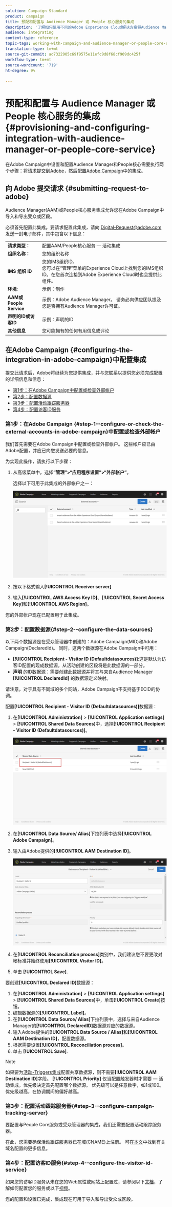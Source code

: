 ```yaml
---
solution: Campaign Standard
product: campaign
title: 预配和配置与 Audience Manager 或 People 核心服务的集成
description: '了解如何使用不同的Adobe Experience Cloud解决方案将Audience Manager/人员核心服务集成配置为开始共享受众或细分。 '
audience: integrating
content-type: reference
topic-tags: working-with-campaign-and-audience-manager-or-people-core-service
translation-type: tm+mt
source-git-commit: ad7322905c69f9575e11efc9d8f68cf909dc425f
workflow-type: tm+mt
source-wordcount: '719'
ht-degree: 9%

---
```



# 预配和配置与 Audience Manager 或 People 核心服务的集成{#provisioning-and-configuring-integration-with-audience-manager-or-people-core-service}

在Adobe Campaign中设置和配置Audience Manager和People核心需要执行两个步骤：[将请求提交到Adobe](#submitting-request-to-adobe)，然后[配置Adobe Campaign](#configuring-the-integration-in-adobe-campaign)中的集成。

## 向 Adobe 提交请求 {#submitting-request-to-adobe}

Audience Manager(AAM)或People核心服务集成允许您在Adobe Campaign中导入和导出受众或区段。

必须首先配置此集成。要请求配置此集成，请向 [Digital-Request@adobe.com](mailto:Digital-Request@adobe.com) 发送一封电子邮件，其中包含以下信息：

<table> 
 <tbody> 
  <tr> 
   <td> <strong>请求类型：</strong><br /> </td> 
   <td> 配置AAM/People核心服务 — 活动集成 </td> 
  </tr> 
  <tr> 
   <td> <strong>组织名称：</strong><br /> </td> 
   <td> 您的组织名称 </td> 
  </tr> 
  <tr> 
   <td> <strong>IMS 组织 ID</strong><br /> </td> 
   <td> 您的IMS组织ID。 <br> 您可以在“管理”菜单的Experience Cloud上找到您的IMS组织ID。在您首次连接到Adobe Experience Cloud时也会提供此组件。 </td> 
  </tr> 
  <tr> 
   <td> <strong>环境:</strong><br /> </td> 
   <td> 示例：制作 </td> 
  </tr> 
  <tr> 
   <td> <strong>AAM或People Service</strong><br /> </td> 
   <td> 示例：Adobe Audience Manager。 请务必向供应团队提及您是否拥有Audience Manager许可证。</td> 
  </tr> 
  <tr> 
   <td> <strong>声明的ID或访客ID</strong><br /> </td> 
   <td> 示例：声明的ID </td> 
  </tr> 
  <tr> 
   <td> <strong>其他信息</strong><br /> </td> 
   <td> 您可能拥有的任何有用信息或评论 </td> 
  </tr> 
 </tbody> 
</table>

## 在Adobe Campaign {#configuring-the-integration-in-adobe-campaign}中配置集成

提交此请求后，Adobe将继续为您提供集成，并与您联系以提供您必须完成配置的详细信息和信息：

* [第1步：在Adobe Campaign中配置或检查外部帐户](#step-1--configure-or-check-the-external-accounts-in-adobe-campaign)
* [第2步：配置数据源](#step-2--configure-the-data-sources)
* [第3步：配置活动跟踪服务器](#step-3--configure-campaign-tracking-server)
* [第4步：配置访客ID服务](#step-4--configure-the-visitor-id-service)

### 第1步：在Adobe Campaign {#step-1--configure-or-check-the-external-accounts-in-adobe-campaign}中配置或检查外部帐户

我们首先需要在Adobe Campaign中配置或检查外部帐户。 这些帐户应已由Adobe配置，并应已向您发送必要的信息。

为实现此操作，请执行以下步骤：

1. 从高级菜单中，选择&#x200B;**“管理”>“应用程序设置”>“外部帐户”**。

   选择以下可用于此集成的外部帐户之一：

   ![](assets/integration_aam_1.png)

1. 按以下格式输入&#x200B;**[!UICONTROL Receiver server]**
1. 输入&#x200B;**[!UICONTROL AWS Access Key ID]**、**[!UICONTROL Secret Access Key]**&#x200B;和&#x200B;**[!UICONTROL AWS Region]**。

您的外部帐户现在已配置用于此集成。

### 第2步：配置数据源{#step-2--configure-the-data-sources}

以下两个数据源是在受众管理器中创建的：Adobe Campaign(MID)和Adobe Campaign(DeclaredId)。 同时，这两个数据源在Adobe Campaign中可用：

* **[!UICONTROL Recipient - Visitor ID (Defaultdatasources)]**:这是默认为访客ID配置的现成数据源。从活动创建的区段将是此数据源的一部分。
* **声明** 的ID数据源：需要创建此数据源并将其与来自Audience Manager **[!UICONTROL DeclaredId]** 的数据源定义映射。

请注意，对于具有不同域的多个网站，Adobe Campaign不支持基于ECID的协调。

配置&#x200B;**[!UICONTROL Recipient - Visitor ID (Defaultdatasources)]**&#x200B;数据源：

1. 在&#x200B;**[!UICONTROL Administration]** > **[!UICONTROL Application settings]** > **[!UICONTROL Shared Data Sources]**&#x200B;中，选择&#x200B;**[!UICONTROL Recipient - Visitor ID (Defaultdatasources)]**。

   ![](assets/integration_aam_2.png)

1. 在&#x200B;**[!UICONTROL Data Source/ Alias]**&#x200B;下拉列表中选择&#x200B;**[!UICONTROL Adobe Campaign]**。
1. 输入由Adobe提供的&#x200B;**[!UICONTROL AAM Destination ID]**。

   ![](assets/integration_aam_3.png)

1. 在&#x200B;**[!UICONTROL Reconciliation process]**&#x200B;类别中，我们建议您不要更改对帐标准并始终使用&#x200B;**[!UICONTROL Visitor ID]**。
1. 单击 **[!UICONTROL Save]**.

要创建&#x200B;**[!UICONTROL Declared ID]**&#x200B;数据源：

1. 在&#x200B;**[!UICONTROL Administration]** > **[!UICONTROL Application settings]** > **[!UICONTROL Shared Data Sources]**&#x200B;中，单击&#x200B;**[!UICONTROL Create]**&#x200B;按钮。
1. 编辑数据源的&#x200B;**[!UICONTROL Label]**。
1. 在&#x200B;**[!UICONTROL Data Source/ Alias]**&#x200B;下拉列表中，选择与来自Audience Manager的&#x200B;**[!UICONTROL DeclaredID]**&#x200B;数据源对应的数据源。
1. 输入Adobe提供的&#x200B;**[!UICONTROL Data Source / Alias]**&#x200B;和&#x200B;**[!UICONTROL AAM Destination ID]**，配置数据源。
1. 根据需要设置&#x200B;**[!UICONTROL Reconciliation process]**。
1. 单击 **[!UICONTROL Save]**.

>[!NOTE]
>
>如果要为[活动-Triggers集成](../../integrating/using/configuring-triggers-in-experience-cloud.md)配置共享数据源，则不需要&#x200B;**[!UICONTROL AAM Destination ID]**&#x200B;字段。 **[!UICONTROL Priority]** 仅当配置触发器时才需要 — 活动集成。优先级决定首先配置哪个数据源。 优先级可以是任意数字，如1或100。 优先级越高，在协调期间的偏好越高。

### 第3步：配置活动跟踪服务器{#step-3--configure-campaign-tracking-server}

要配置与People Core服务或受众管理器的集成，我们还需要配置活动跟踪服务器。

在此，您需要确保活动跟踪服务器已在域(CNAME)上注册。 可在[本文](https://helpx.adobe.com/cn/campaign/kb/domain-name-delegation.html)中找到有关域名配置的更多信息。

### 第4步：配置访客ID服务{#step-4--configure-the-visitor-id-service}

如果您的访客ID服务从未在您的Web属性或网站上配置过，请参阅以下[文档](https://docs.adobe.com/content/help/en/id-service/using/implementation/setup-aam-analytics.html)，了解如何配置您的服务或以下[视频](https://helpx.adobe.com/cn/marketing-cloud/how-to/email-marketing.html#step-two)。

您的配置和设置已完成，集成现在可用于导入和导出受众或区段。
